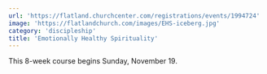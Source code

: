 ```yaml
---
url: 'https://flatland.churchcenter.com/registrations/events/1994724'
image: 'https://flatlandchurch.com/images/EHS-iceberg.jpg'
category: 'discipleship'
title: 'Emotionally Healthy Spirituality'
---
```


This 8-week course begins Sunday, November 19.
